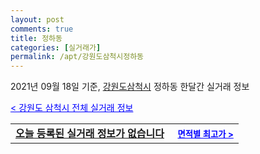 ```yaml
---
layout: post
comments: true
title: 정하동
categories: [실거래가]
permalink: /apt/강원도삼척시정하동
---
```


2021년 09월 18일 기준, <a href="/apt/강원도삼척시">강원도삼척시</a> 정하동 한달간 실거래 정보

<a style="color: blue;" href="/apt/강원도삼척시">< 강원도 삼척시 전체 실거래 정보</a>
<!---- start ---->
<table>
  <tr>
    <td colspan="4" style="font-weight: bold;"><a href="/apt/강원도삼척시정하동{name_without_space}">오늘 등록된 실거래 정보가 없습니다</a> &nbsp;&nbsp;&nbsp; <a style="color: blue; font-size: smaller;" href="/apt/강원도삼척시정하동{name_without_space}">면적별 최고가 ></a></td>
  </tr>
    
</table>
<!---- end ---->
    